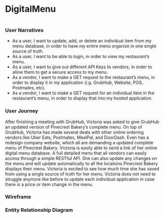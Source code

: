 # DigitalMenu
<img href="https://github.com/jayceazua/myMenu/blob/master/assets/readme/DigiMenu.png">

### User Narratives
 - As a user, I want to update, add, or delete an individual item from my menu database, in order to have my entire menu organize in one single source of truth.
 - As a user, I want to be able to login, in order to view my restaurant’s menu.
 - As a user, I want to give out different API Keys to vendors, in order to allow them to get a secure access to my menu.
 - As a vendor, I want to make a GET request to the restaurant’s menu, in order to display it in my application (i.g. GrubHub, Website, POS, Postmates, etc).
 - As a vendor, I want to make a GET request for an individual item in the restaurant’s menu, in order to display that into my hosted application.

### User Journey
After finishing a meeting with GrubHub, Victoria was asked to give GrubHub an updated version of Pinecrest Bakery’s complete menu. On top of GrubHub, Victoria has made several deals with other online ordering vendors like Uber Eats, Postmates, MealPal, and DoorDash. Even has a redesign company website, which all are demanding a updated complete menu of Pinecrest Bakery. Victoria is easily able to send a link of her online digital menu database. A full detailed menu that all vendors can easily access through a simple RESTful API. She can also update any changes on the menu and will update automatically to all the locations Pinecrest Bakery displays their menu. Victoria is excited to see how much time she has saved from using a single source of truth for her menu. Victoria does not need to struggle anymore like before to update each individual application in case there is a price or item change in the menu. 

### Wireframe
### Entity Relationship Diagram